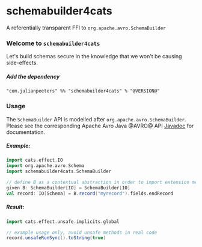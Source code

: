 # schemabuilder4cats
A referentially transparent FFI to `org.apache.avro.SchemaBuilder`

### Welcome to `schemabuilder4cats`

Let's build schemas secure in the knowledge that we won't be causing side-effects.

##### Add the dependency

```
"com.julianpeeters" %% "schemabuilder4cats" % "@VERSION@"
```

### Usage

The `SchemaBuilder` API is modelled after `org.apache.avro.SchemaBuilder`.
Please see the corresponding Apache Avro Java @AVRO@ API
[Javadoc](https://avro.apache.org/docs/@AVRO@/api/java/) for documentation.

##### Example:

```scala mdoc:silent
import cats.effect.IO
import org.apache.avro.Schema
import schemabuilder4cats.SchemaBuilder

// define B as a contextual abstraction in order to import extension methodss
given B: SchemaBuilder[IO] = SchemaBuilder[IO]
val record: IO[Schema] = B.record("myrecord").fields.endRecord
```

##### Result:
```scala mdoc
import cats.effect.unsafe.implicits.global

// example usage only, avoid unsafe methods in real code
record.unsafeRunSync().toString(true)
```